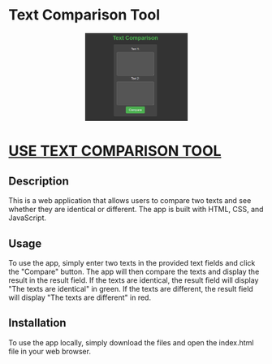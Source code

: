 # Text Comparison Tool
<p align="center"><img src="screenshot.png" width="40%" height="40%"></p> 

<p align="center"><h1><a href="https://filiprokita.github.io/Text-Comparison-Tool/">USE TEXT COMPARISON TOOL</a></h1></p>

## Description
This is a web application that allows users to compare two texts and see whether they are identical or different. The app is built with HTML, CSS, and JavaScript.

## Usage
To use the app, simply enter two texts in the provided text fields and click the "Compare" button. The app will then compare the texts and display the result in the result field. If the texts are identical, the result field will display "The texts are identical" in green. If the texts are different, the result field will display "The texts are different" in red.

## Installation
To use the app locally, simply download the files and open the index.html file in your web browser.
